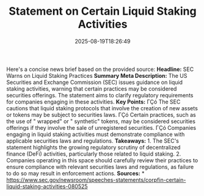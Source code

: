 ﻿---
title: "Statement on Certain Liquid Staking Activities"
date: "2025-08-19T18:26:49"
category: "Markets"
summary: ""
slug: "statement on certain liquid staking activities"
source_urls:
  - "https://www.sec.gov/newsroom/speeches-statements/corpfin-certain-liquid-staking-activities-080525"
seo:
  title: "Statement on Certain Liquid Staking Activities | Hash n Hedge"
  description: ""
  keywords: ["news", "markets", "brief"]
---
Here's a concise news brief based on the provided source:  **Headline:** SEC Warns on Liquid Staking Practices  **Summary Meta Description:** The US Securities and Exchange Commission (SEC) issues guidance on liquid staking activities, warning that certain practices may be considered securities offerings. The statement aims to clarify regulatory requirements for companies engaging in these activities.  **Key Points:**  ΓÇó The SEC cautions that liquid staking protocols that involve the creation of new assets or tokens may be subject to securities laws. ΓÇó Certain practices, such as the use of " wrapped" or " synthetic" tokens, may be considered securities offerings if they involve the sale of unregistered securities. ΓÇó Companies engaging in liquid staking activities must demonstrate compliance with applicable securities laws and regulations.  **Takeaways:**  1. The SEC's statement highlights the growing regulatory scrutiny of decentralized finance (DeFi) activities, particularly those related to liquid staking. 2. Companies operating in this space should carefully review their practices to ensure compliance with relevant securities laws and regulations, as failure to do so may result in enforcement actions.  **Sources:**  * https://www.sec.gov/newsroom/speeches-statements/corpfin-certain-liquid-staking-activities-080525 

